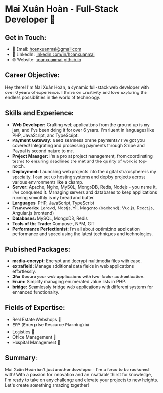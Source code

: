 # Mai Xuân Hoàn - Full-Stack Developer 🚀

## Get in Touch:
- 📧 Email: hoanxuanmai@gmail.com
- 💼 LinkedIn: [linkedin.com/in/hoanxuanmai](https://www.linkedin.com/in/hoanxuanmai/)
- 🌐 Website: [hoanxuanmai.github.io](https://hoanxuanmai.github.io/)

## Career Objective:
Hey there! I'm Mai Xuân Hoàn, a dynamic full-stack web developer with over 6 years of experience. I thrive on creativity and love exploring the endless possibilities in the world of technology.

## Skills and Experience:
- **Web Developer:** Crafting web applications from the ground up is my jam, and I've been doing it for over 6 years. I'm fluent in languages like PHP, JavaScript, and TypeScript.
- **Payment Gateway:** Need seamless online payments? I've got you covered! Integrating and processing payments through Stripe and Paypal is second nature to me.
- **Project Manager:** I'm a pro at project management, from coordinating teams to ensuring deadlines are met and the quality of work is top-notch.
- **Deployment:** Launching web projects into the digital stratosphere is my specialty. I can set up hosting systems and deploy projects across various environments like a champ.
- **Server:** Apache, Nginx, MySQL, MongoDB, Redis, Nodejs - you name it, I've conquered it. Managing servers and databases to keep applications running smoothly is my bread and butter.
- **Languages:** PHP, JavaScript, TypeScript
- **Frameworks:** Laravel, Nestjs, Yii, Magento (backend); Vue.js, React.js, Angular.js (frontend)
- **Databases:** MySQL, MongoDB, Redis
- **Tools of the Trade:** Composer, NPM, GIT
- **Performance Perfectionist:** I'm all about optimizing application performance and speed using the latest techniques and technologies.

## Published Packages:
- **media-encrypt:** Encrypt and decrypt multimedia files with ease.
- **extrafield:** Manage additional data fields in web applications effortlessly.
- **2fa:** Secure your web applications with two-factor authentication.
- **Enum:** Simplify managing enumerated value lists in PHP.
- **bridge:** Seamlessly bridge web applications with different systems for enhanced functionality.

## Fields of Expertise:
- Real Estate Webshops 🏡
- ERP (Enterprise Resource Planning) 📊
- Logistics 🚚
- Office Management 📝
- Hospital Management 🏥

## Summary:
Mai Xuân Hoàn isn't just another developer - I'm a force to be reckoned with! With a passion for innovation and an insatiable thirst for knowledge, I'm ready to take on any challenge and elevate your projects to new heights. Let's create something amazing together!

